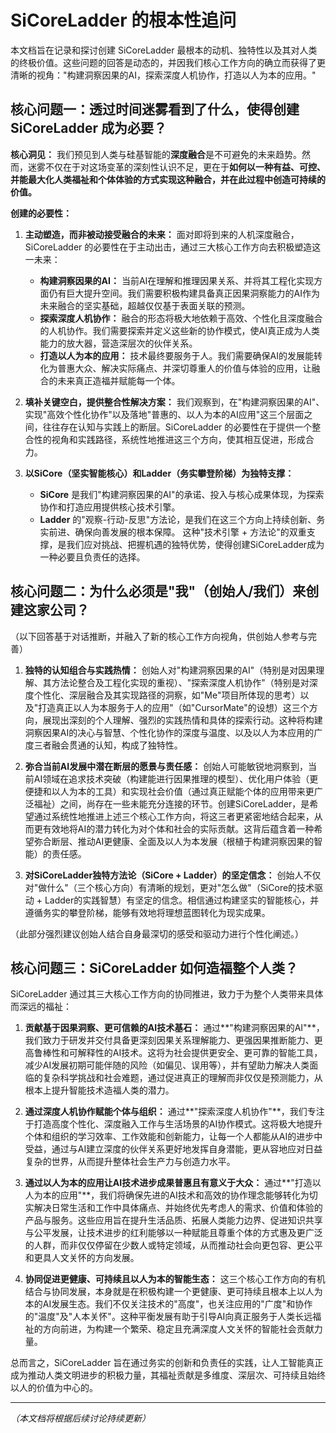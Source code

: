 # SiCoreLadder 的根本性追问

本文档旨在记录和探讨创建 SiCoreLadder 最根本的动机、独特性以及其对人类的终极价值。这些问题的回答是动态的，并因我们核心工作方向的确立而获得了更清晰的视角："构建洞察因果的AI，探索深度人机协作，打造以人为本的应用。"

## 核心问题一：透过时间迷雾看到了什么，使得创建 SiCoreLadder 成为必要？

**核心洞见：** 我们预见到人类与硅基智能的**深度融合**是不可避免的未来趋势。然而，迷雾不仅在于对这场变革的深刻性认识不足，更在于**如何以一种有益、可控、并能最大化人类福祉和个体体验的方式实现这种融合，并在此过程中创造可持续的价值。**

**创建的必要性：**

1.  **主动塑造，而非被动接受融合的未来：**
    面对即将到来的人机深度融合，SiCoreLadder 的必要性在于主动出击，通过三大核心工作方向去积极塑造这一未来：
    *   **构建洞察因果的AI：** 当前AI在理解和推理因果关系、并将其工程化实现方面仍有巨大提升空间。我们需要积极构建具备真正因果洞察能力的AI作为未来融合的坚实基础，超越仅仅基于表面关联的预测。
    *   **探索深度人机协作：** 融合的形态将极大地依赖于高效、个性化且深度融合的人机协作。我们需要探索并定义这些新的协作模式，使AI真正成为人类能力的放大器，营造深层次的伙伴关系。
    *   **打造以人为本的应用：** 技术最终要服务于人。我们需要确保AI的发展能转化为普惠大众、解决实际痛点、并深切尊重人的价值与体验的应用，让融合的未来真正造福并赋能每一个体。

2.  **填补关键空白，提供整合性解决方案：**
    我们观察到，在"构建洞察因果的AI"、实现"高效个性化协作"以及落地"普惠的、以人为本的AI应用"这三个层面之间，往往存在认知与实践上的断层。SiCoreLadder 的必要性在于提供一个整合性的视角和实践路径，系统性地推进这三个方向，使其相互促进，形成合力。

3.  **以SiCore（坚实智能核心）和Ladder（务实攀登阶梯）为独特支撑：**
    *   **SiCore** 是我们"构建洞察因果的AI"的承诺、投入与核心成果体现，为探索协作和打造应用提供核心技术引擎。
    *   **Ladder** 的"观察-行动-反思"方法论，是我们在这三个方向上持续创新、务实前进、确保向善发展的根本保障。
    这种"技术引擎 + 方法论"的双重支撑，是我们应对挑战、把握机遇的独特优势，使得创建SiCoreLadder成为一种必要且负责任的选择。

## 核心问题二：为什么必须是"我"（创始人/我们）来创建这家公司？

（以下回答基于对话推断，并融入了新的核心工作方向视角，供创始人参考与完善）

1.  **独特的认知组合与实践热情：**
    创始人对"构建洞察因果的AI"（特别是对因果理解、其方法论整合及工程化实现的重视）、"探索深度人机协作"（特别是对深度个性化、深层融合及其实现路径的洞察，如"Me"项目所体现的思考）以及"打造真正以人为本服务于人的应用"（如"CursorMate"的设想）这三个方向，展现出深刻的个人理解、强烈的实践热情和具体的探索行动。这种将构建洞察因果AI的决心与智慧、个性化协作的深度与温度、以及以人为本应用的广度三者融会贯通的认知，构成了独特性。

2.  **弥合当前AI发展中潜在断层的愿景与责任感：**
    创始人可能敏锐地洞察到，当前AI领域在追求技术突破（构建能进行因果推理的模型）、优化用户体验（更便捷和以人为本的工具）和实现社会价值（通过真正赋能个体的应用带来更广泛福祉）之间，尚存在一些未能充分连接的环节。创建SiCoreLadder，是希望通过系统性地推进上述三个核心工作方向，将这三者更紧密地结合起来，从而更有效地将AI的潜力转化为对个体和社会的实际贡献。这背后蕴含着一种希望弥合断层、推动AI更健康、全面及以人为本发展（根植于构建洞察因果的智能）的责任感。

3.  **对SiCoreLadder独特方法论（SiCore + Ladder）的坚定信念：**
    创始人不仅对"做什么"（三个核心方向）有清晰的规划，更对"怎么做"（SiCore的技术驱动 + Ladder的实践智慧）有坚定的信念。相信通过构建坚实的智能核心，并遵循务实的攀登阶梯，能够有效地将理想蓝图转化为现实成果。

（此部分强烈建议创始人结合自身最深切的感受和驱动力进行个性化阐述。）

## 核心问题三：SiCoreLadder 如何造福整个人类？

SiCoreLadder 通过其三大核心工作方向的协同推进，致力于为整个人类带来具体而深远的福祉：

1.  **贡献基于因果洞察、更可信赖的AI技术基石：**
    通过**"构建洞察因果的AI"**，我们致力于研发并交付具备更深刻因果关系理解能力、更强因果推断能力、更高鲁棒性和可解释性的AI技术。这将为社会提供更安全、更可靠的智能工具，减少AI发展初期可能伴随的风险（如偏见、误用等），并有望助力解决人类面临的复杂科学挑战和社会难题，通过促进真正的理解而非仅仅是预测能力，从根本上提升智能技术造福人类的潜力。

2.  **通过深度人机协作赋能个体与组织：**
    通过**"探索深度人机协作"**，我们专注于打造高度个性化、深度融入工作与生活场景的AI协作模式。这将极大地提升个体和组织的学习效率、工作效能和创新能力，让每一个人都能从AI的进步中受益，通过与AI建立深度的伙伴关系更好地发挥自身潜能，更从容地应对日益复杂的世界，从而提升整体社会生产力与创造力水平。

3.  **通过以人为本的应用让AI技术进步成果普惠且有意义于大众：**
    通过**"打造以人为本的应用"**，我们将确保先进的AI技术和高效的协作理念能够转化为切实解决日常生活和工作中具体痛点、并始终优先考虑人的需求、价值和体验的产品与服务。这些应用旨在提升生活品质、拓展人类能力边界、促进知识共享与公平发展，让技术进步的红利能够以一种赋能且尊重个体的方式惠及更广泛的人群，而非仅仅停留在少数人或特定领域，从而推动社会向更包容、更公平和更具人文关怀的方向发展。

4.  **协同促进更健康、可持续且以人为本的智能生态：**
    这三个核心工作方向的有机结合与协同发展，本身就是在积极构建一个更健康、更可持续且根本上以人为本的AI发展生态。我们不仅关注技术的"高度"，也关注应用的"广度"和协作的"温度"及"人本关怀"。这种平衡发展有助于引导AI向真正服务于人类长远福祉的方向前进，为构建一个繁荣、稳定且充满深度人文关怀的智能社会贡献力量。

总而言之，SiCoreLadder 旨在通过务实的创新和负责任的实践，让人工智能真正成为推动人类文明进步的积极力量，其福祉贡献是多维度、深层次、可持续且始终以人的价值为中心的。

---
*（本文档将根据后续讨论持续更新）* 